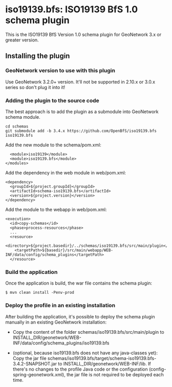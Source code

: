 # iso19139.bfs: ISO19139 BfS 1.0 schema plugin

This is the ISO19139 BfS Version 1.0 schema plugin for GeoNetwork 3.x or greater version.

## Installing the plugin

### GeoNetwork version to use with this plugin

Use GeoNetwork 3.2.0+ version.
It'll not be supported in 2.10.x or 3.0.x series so don't plug it into it!

### Adding the plugin to the source code

The best approach is to add the plugin as a submodule into GeoNetwork schema module.

```
cd schemas
git submodule add -b 3.4.x https://github.com/OpenBfS/iso19139.bfs iso19139.bfs
```

Add the new module to the schema/pom.xml:

```
  <module>iso19139</module>
  <module>iso19139.bfs</module>
</modules>
```

Add the dependency in the web module in web/pom.xml:

```
<dependency>
  <groupId>${project.groupId}</groupId>
  <artifactId>schema-iso19139.bfs</artifactId>
  <version>${project.version}</version>
</dependency>
```

Add the module to the webapp in web/pom.xml:

```
<execution>
  <id>copy-schemas</id>
  <phase>process-resources</phase>
  ...
  <resource>
    <directory>${project.basedir}/../schemas/iso19139.bfs/src/main/plugin</directory>
    <targetPath>${basedir}/src/main/webapp/WEB-INF/data/config/schema_plugins</targetPath>
  </resource>
```

### Build the application

Once the application is build, the war file contains the schema plugin:

```
$ mvn clean install -Penv-prod
```

### Deploy the profile in an existing installation

After building the application, it's possible to deploy the schema plugin manually in an existing GeoNetwork installation:

- Copy the content of the folder schemas/iso19139.bfs/src/main/plugin to INSTALL_DIR/geonetwork/WEB-INF/data/config/schema_plugins/iso19139.bfs

- (optional, because iso19139.bfs does not have any java-classes yet): Copy the jar file schemas/iso19139.bfs/target/schema-iso19139.bfs-3.4.2-SNAPSHOT.jar to INSTALL_DIR/geonetwork/WEB-INF/lib. If there's no changes to the profile Java code or the configuration (config-spring-geonetwork.xml), the jar file is not required to be deployed each time.
